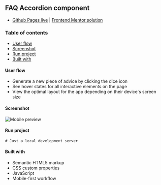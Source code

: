 ## FAQ Accordion component
- [Github Pages live](https://alexcumplido.github.io/frontend-mentor/adviceAPI-generator) | [Frontend Mentor solution](https://www.frontendmentor.io/solutions/vanilla-js-and-css-advice-generator-dMaq1tvQ07)

### Table of contents
- [User flow](#user-flow)
- [Screenshot](#screenshot)
- [Run project](#run-project)
- [Built with](#built-with)

#### User flow
- Generate a new piece of advice by clicking the dice icon
- See hover states for all interactive elements on the page
- View the optimal layout for the app depending on their device's screen size

#### Screenshot
![Mobile preview](./design/)

#### Run project
```
# Just a local development server
```

#### Built with
- Semantic HTML5 markup
- CSS custom properties
- JavaScript
- Mobile-first workflow
